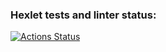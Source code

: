 ### Hexlet tests and linter status:
[![Actions Status](https://github.com/farego/python-project-lvl1/workflows/hexlet-check/badge.svg)](https://github.com/farego/python-project-lvl1/actions)
